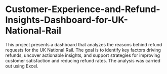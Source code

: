 # Customer-Experience-and-Refund-Insights-Dashboard-for-UK-National-Rail
This project presents a dashboard that analyzes the reasons behind refund requests for the UK National Rail. The goal is to identify key factors driving refunds, uncover actionable insights, and support strategies for improving customer satisfaction and reducing refund rates. The analysis was carried out using Excel.
